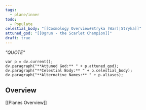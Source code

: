 ```yaml
---
tags:
  - plane/inner
todo:
  - Populate
celestial_body: "[[Cosmology Overview#Stryka (War)|Stryka]]"
attuned_god: "[[Ogrun - the Scarlet Champion]]"
draft: true
---
```

*"QUOTE"*
```dataviewjs
var p = dv.current();
dv.paragraph("**Attuned God:** " + p.attuned_god);
dv.paragraph("**Celestial Body:** " + p.celestial_body);
dv.paragraph("**Alternative Names:** " + p.aliases);
```
## Overview

[[Planes Overview]]